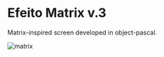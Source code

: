 # Efeito Matrix v.3
Matrix-inspired screen developed in object-pascal.

![matrix](https://github.com/ftessari/Efeito-Matrix-v.3/assets/20548035/1f8692d2-fcfa-4d7f-981d-ebd24c1ddff8)
